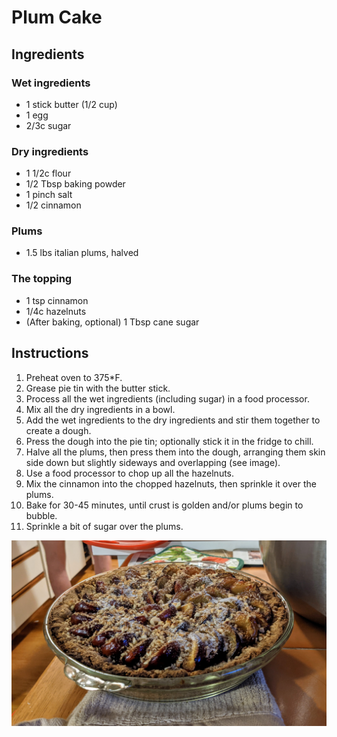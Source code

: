 # Plum Cake

## Ingredients

### Wet ingredients

* 1 stick butter (1/2 cup)
* 1 egg
* 2/3c sugar

### Dry ingredients

* 1 1/2c flour
* 1/2 Tbsp baking powder
* 1 pinch salt
* 1/2 cinnamon

### Plums

* 1.5 lbs italian plums, halved

### The topping

* 1 tsp cinnamon
* 1/4c hazelnuts
* (After baking, optional) 1 Tbsp cane sugar

## Instructions

1. Preheat oven to 375*F.
1. Grease pie tin with the butter stick.
1. Process all the wet ingredients (including sugar) in a food processor.
1. Mix all the dry ingredients in a bowl.
1. Add the wet ingredients to the dry ingredients and stir them together to create a dough.
1. Press the dough into the pie tin; optionally stick it in the fridge to chill.
1. Halve all the plums, then press them into the dough, arranging them skin side down but slightly sideways and overlapping (see image).
1. Use a food processor to chop up all the hazelnuts.
1. Mix the cinnamon into the chopped hazelnuts, then sprinkle it over the plums.
1. Bake for 30-45 minutes, until crust is golden and/or plums begin to bubble.
1. Sprinkle a bit of sugar over the plums.

![Fondue](images/plum_pie_1.jpg)